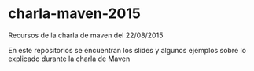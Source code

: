 # charla-maven-2015
Recursos de la charla de maven del 22/08/2015

En este repositorios se encuentran los slides y algunos ejemplos sobre lo explicado durante la charla de Maven
